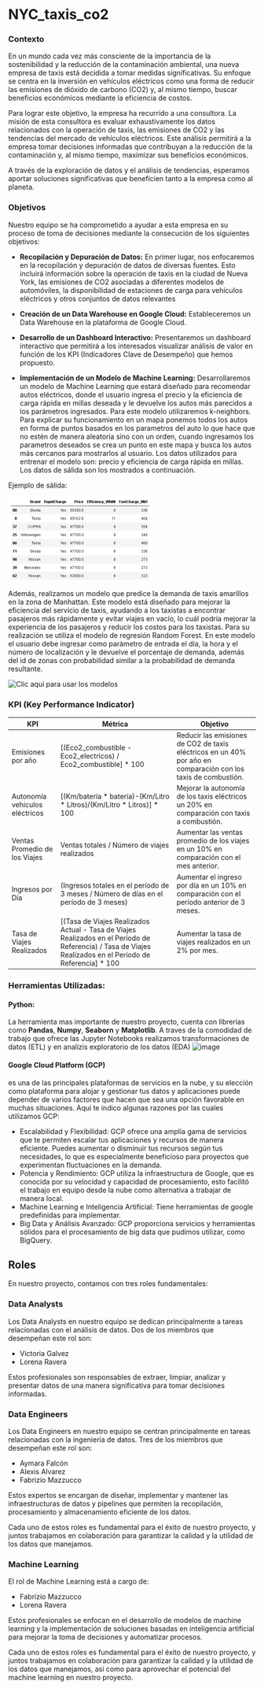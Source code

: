 # NYC_taxis_co2

### Contexto
En un mundo cada vez más consciente de la importancia de la sostenibilidad y la reducción de la contaminación ambiental, una nueva empresa de taxis está decidida a tomar medidas significativas. Su enfoque se centra en la inversión en vehículos eléctricos como una forma de reducir las emisiones de dióxido de carbono (CO2) y, al mismo tiempo, buscar beneficios económicos mediante la eficiencia de costos.

Para lograr este objetivo, la empresa ha recurrido a una consultora. La misión de esta consultora es evaluar exhaustivamente los datos relacionados con la operación de taxis, las emisiones de CO2 y las tendencias del mercado de vehículos eléctricos. Este análisis permitirá a la empresa tomar decisiones informadas que contribuyan a la reducción de la contaminación y, al mismo tiempo, maximizar sus beneficios económicos.

A través de la exploración de datos y el análisis de tendencias, esperamos aportar soluciones significativas que beneficien tanto a la empresa como al planeta.

### Objetivos
Nuestro equipo se ha comprometido a ayudar a esta empresa en su proceso de toma de decisiones mediante la consecución de los siguientes objetivos:

* **Recopilación y Depuración de Datos:** En primer lugar, nos enfocaremos en la recopilación y depuración de datos de diversas fuentes. Esto incluirá información sobre la operación de taxis en la ciudad de Nueva York, las emisiones de CO2 asociadas a diferentes modelos de automóviles, la disponibilidad de estaciones de carga para vehículos eléctricos y otros conjuntos de datos relevantes

* **Creación de un Data Warehouse en Google Cloud:** Estableceremos un Data Warehouse en la plataforma de Google Cloud.

* **Desarrollo de un Dashboard Interactivo:** Presentaremos un dashboard interactivo que permitirá a los interesados visualizar análisis de valor en función de los KPI (Indicadores Clave de Desempeño) que hemos propuesto.

* **Implementación de un Modelo de Machine Learning:** Desarrollaremos un modelo de Machine Learning que estará diseñado para recomendar autos eléctricos, donde el usuario ingresa el precio y la eficiencia de carga rápida en millas deseada y le devuelve los autos más parecidos a los parámetros ingresados. Para este modelo utilizaremos k-neighbors. Para explicar su funcionamiento en un mapa ponemos todos los autos en forma de puntos basados en los parametros del auto lo que hace que no estén de manera aleatoria sino con un orden, cuando ingresamos los parametros deseados se crea un punto en este mapa y busca los autos más cercanos para mostrarlos al usuario. Los datos utilizados para entrenar el modelo son: precio y eficiencia de carga rápida en millas. Los datos de sálida son los mostrados a continuación.

Ejemplo de sálida:

![funcion](https://github.com/Sepubaxis/NYC_taxis_co2/blob/main/Documentaci%C3%B3n/ML1.png)

Además, realizamos un modelo que predice la demanda de taxis amarillos en la zona de Manhattan. Este modelo está diseñado para mejorar la eficiencia del servicio de taxis, ayudando a los taxistas a encontrar pasajeros más rápidamente y evitar viajes en vacío, lo cuál podría mejorar la experiencia de los pasajeros y reducir los costos para los taxistas. Para su realización se utiliza el modelo de regresión Random Forest.
En este modelo el usuario debe ingresar como parámetro de entrada el día, la hora y el número de localización y le devuelve el porcentaje de demanda, además del id de zonas con probabilidad similar a la probabilidad de demanda resultante.

![Clic aquí para usar los modelos](https://machine-learning-model-hti0.onrender.com/docs)

### KPI (Key Performance Indicator)

| KPI | Métrica | Objetivo |
| ------------ | ----------- | ----------- |
| Emisiones por año | [(Eco2_combustible - Eco2_electricos) / Eco2_combustible] * 100 | Reducir las emisiones de CO2 de taxis eléctricos en un 40% por año en comparación con los taxis de combustión. |
| Autonomía vehículos eléctricos |[(Km/batería * batería)-(Km/Litro * Litros)/(Km/Litro * Litros)] * 100 | Mejorar la autonomía de los taxis eléctricos un 20% en comparación con taxis a combustión.
| Ventas Promedio de los Viajes | Ventas totales / Número de viajes realizados | Aumentar las ventas promedio de los viajes en un 10% en comparación con el mes anterior. |
| Ingresos por Día | (Ingresos totales en el período de 3 meses / Número de días en el período de 3 meses) | Aumentar el ingreso por día en un 10% en comparación con el período anterior de 3 meses. |
| Tasa de Viajes Realizados | [(Tasa de Viajes Realizados Actual - Tasa de Viajes Realizados en el Período de Referencia) / Tasa de Viajes Realizados en el Período de Referencia] * 100 | Aumentar la tasa de viajes realizados en un 2% por mes. |

### Herramientas Utilizadas:

#### Python:
La herramienta mas importante de nuestro proyecto, cuenta con librerias como **Pandas**, **Numpy**, **Seaborn** y **Matplotlib**. A traves de la comodidad de trabajo que ofrece las Jupyter Notebooks realizamos transformaciones de datos (ETL) y en analizis exploratorio de los datos (EDA)
![image](https://github.com/Sepubaxis/NYC_taxis_co2/blob/main/Documentaci%C3%B3n/Diagrama__entidad-relacion.png)

#### Google Cloud Platform (GCP)
es una de las principales plataformas de servicios en la nube, y su elección como plataforma para alojar y gestionar tus datos y aplicaciones puede depender de varios factores que hacen que sea una opción favorable en muchas situaciones. Aquí te indico algunas razones por las cuales utilizamos GCP:
- Escalabilidad y Flexibilidad: GCP ofrece una amplia gama de servicios que te permiten escalar tus aplicaciones y recursos de manera eficiente. Puedes aumentar o disminuir tus recursos según tus necesidades, lo que es especialmente beneficioso para proyectos que experimentan fluctuaciones en la demanda.
- Potencia y Rendimiento: GCP utiliza la infraestructura de Google, que es conocida por su velocidad y capacidad de procesamiento, esto facilitó el trabajo en equipo desde la nube como alternativa a trabajar de manera local.
- Machine Learning e Inteligencia Artificial: Tiene herramientas de google predefinidas para implementar.
- Big Data y Análisis Avanzado: GCP proporciona servicios y herramientas sólidos para el procesamiento de big data que pudimos utilizar, como BigQuery.

## Roles
En nuestro proyecto, contamos con tres roles fundamentales:

### Data Analysts
Los Data Analysts en nuestro equipo se dedican principalmente a tareas relacionadas con el análisis de datos. Dos de los miembros que desempeñan este rol son:

- Victoria Galvez
- Lorena Ravera

Estos profesionales son responsables de extraer, limpiar, analizar y presentar datos de una manera significativa para tomar decisiones informadas.

### Data Engineers
Los Data Engineers en nuestro equipo se centran principalmente en tareas relacionadas con la ingeniería de datos. Tres de los miembros que desempeñan este rol son:

- Aymara Falcón
- Alexis Alvarez
- Fabrizio Mazzucco

Estos expertos se encargan de diseñar, implementar y mantener las infraestructuras de datos y pipelines que permiten la recopilación, procesamiento y almacenamiento eficiente de los datos.

Cada uno de estos roles es fundamental para el éxito de nuestro proyecto, y juntos trabajamos en colaboración para garantizar la calidad y la utilidad de los datos que manejamos. 

### Machine Learning
El rol de Machine Learning está a cargo de:

- Fabrizio Mazzucco
- Lorena Ravera

Estos profesionales se enfocan en el desarrollo de modelos de machine learning y la implementación de soluciones basadas en inteligencia artificial para mejorar la toma de decisiones y automatizar procesos.

Cada uno de estos roles es fundamental para el éxito de nuestro proyecto, y juntos trabajamos en colaboración para garantizar la calidad y la utilidad de los datos que manejamos, así como para aprovechar el potencial del machine learning en nuestro proyecto.
